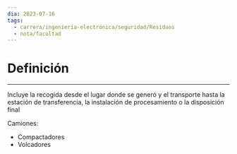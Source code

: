 ```yaml
---
dia: 2023-07-16
tags:
  - carrera/ingeniería-electrónica/seguridad/Residuos
  - nota/facultad
---
```

# Definición
---
Incluye la recogida desde el lugar donde se generó y el transporte hasta la estación de transferencia, la instalación de procesamiento o la disposición final

Camiones: 
* Compactadores
* Volcadores